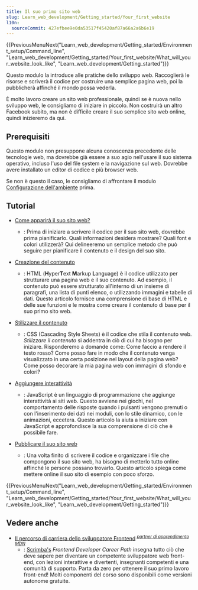 ```yaml
---
title: Il suo primo sito web
slug: Learn_web_development/Getting_started/Your_first_website
l10n:
  sourceCommit: 427efbee9e0da53517f45420af87a66a2a6b6e19
---
```


{{PreviousMenuNext("Learn_web_development/Getting_started/Environment_setup/Command_line", "Learn_web_development/Getting_started/Your_first_website/What_will_your_website_look_like", "Learn_web_development/Getting_started")}}

Questo modulo la introduce alle pratiche dello sviluppo web. Raccoglierà le risorse e scriverà il codice per costruire una semplice pagina web, poi la pubblicherà affinché il mondo possa vederla.

È molto lavoro creare un sito web professionale, quindi se è nuova nello sviluppo web, le consigliamo di iniziare in piccolo. Non costruirà un altro Facebook subito, ma non è difficile creare il suo semplice sito web online, quindi inizieremo da qui.

## Prerequisiti

Questo modulo non presuppone alcuna conoscenza precedente delle tecnologie web, ma dovrebbe già essere a suo agio nell'usare il suo sistema operativo, incluso l'uso del file system e la navigazione sul web. Dovrebbe avere installato un editor di codice e più browser web.

Se non è questo il caso, le consigliamo di affrontare il modulo [Configurazione dell'ambiente](/it/docs/Learn_web_development/Getting_started/Environment_setup) prima.

## Tutorial

- [Come apparirà il suo sito web?](/it/docs/Learn_web_development/Getting_started/Your_first_website/What_will_your_website_look_like)

  - : Prima di iniziare a scrivere il codice per il suo sito web, dovrebbe prima pianificarlo. Quali informazioni desidera mostrare? Quali font e colori utilizzerà? Qui delineeremo un semplice metodo che può seguire per pianificare il contenuto e il design del suo sito.

- [Creazione del contenuto](/it/docs/Learn_web_development/Getting_started/Your_first_website/Creating_the_content)

  - : HTML (**H**yper**T**ext **M**arkup **L**anguage) è il codice utilizzato per strutturare una pagina web e il suo contenuto. Ad esempio, il contenuto può essere strutturato all'interno di un insieme di paragrafi, una lista di punti elenco, o utilizzando immagini e tabelle di dati. Questo articolo fornisce una comprensione di base di HTML e delle sue funzioni e le mostra come creare il contenuto di base per il suo primo sito web.

- [Stilizzare il contenuto](/it/docs/Learn_web_development/Getting_started/Your_first_website/Styling_the_content)

  - : CSS (Cascading Style Sheets) è il codice che stila il contenuto web. _Stilizzare il contenuto_ si addentra in ciò di cui ha bisogno per iniziare. Risponderemo a domande come: Come faccio a rendere il testo rosso? Come posso fare in modo che il contenuto venga visualizzato in una certa posizione nel layout della pagina web? Come posso decorare la mia pagina web con immagini di sfondo e colori?

- [Aggiungere interattività](/it/docs/Learn_web_development/Getting_started/Your_first_website/Adding_interactivity)

  - : JavaScript è un linguaggio di programmazione che aggiunge interattività ai siti web. Questo avviene nei giochi, nel comportamento delle risposte quando i pulsanti vengono premuti o con l'inserimento dei dati nei moduli, con lo stile dinamico, con le animazioni, eccetera. Questo articolo la aiuta a iniziare con JavaScript e approfondisce la sua comprensione di ciò che è possibile fare.

- [Pubblicare il suo sito web](/it/docs/Learn_web_development/Getting_started/Your_first_website/Publishing_your_website)

  - : Una volta finito di scrivere il codice e organizzare i file che compongono il suo sito web, ha bisogno di metterlo tutto online affinché le persone possano trovarlo. Questo articolo spiega come mettere online il suo sito di esempio con poco sforzo.

{{PreviousMenuNext("Learn_web_development/Getting_started/Environment_setup/Command_line", "Learn_web_development/Getting_started/Your_first_website/What_will_your_website_look_like", "Learn_web_development/Getting_started")}}

## Vedere anche

- [Il percorso di carriera dello sviluppatore Frontend](https://scrimba.com/the-frontend-developer-career-path-c0j?via=mdn) <sup>[_partner di apprendimento MDN_](/it/docs/MDN/Writing_guidelines/Learning_content#partner_links_and_embeds)</sup>
  - : [Scrimba's](https://scrimba.com/?via=mdn) _Frontend Developer Career Path_ insegna tutto ciò che deve sapere per diventare un competente sviluppatore web front-end, con lezioni interattive e divertenti, insegnanti competenti e una comunità di supporto. Parta da zero per ottenere il suo primo lavoro front-end! Molti componenti del corso sono disponibili come versioni autonome gratuite.
